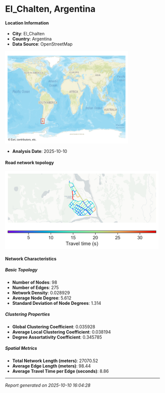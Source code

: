 # El_Chalten, Argentina

#### Location Information

- **City**: El_Chalten
- **Country**: Argentina
- **Data Source**: OpenStreetMap
<img src="El_Chalten_location.png" alt="El_Chalten Location Map" width="400" />

- **Analysis Date**: 2025-10-10

#### Road network topology

<img src="El_Chalten_network_map.png" alt="El_Chalten Road Network Map" width="500"/>

#### Network Characteristics

##### Basic Topology

- **Number of Nodes**: 98
- **Number of Edges**: 275
- **Network Density**: 0.028929
- **Average Node Degree**: 5.612
- **Standard Deviation of Node Degrees**: 1.314

##### Clustering Properties

- **Global Clustering Coefficient**: 0.035928
- **Average Local Clustering Coefficient**: 0.038194
- **Degree Assortativity Coefficient**: 0.345785

##### Spatial Metrics

- **Total Network Length (meters)**: 27070.52
- **Average Edge Length (meters)**: 98.44
- **Average Travel Time per Edge (seconds)**: 8.86

---
*Report generated on 2025-10-10 16:04:28*
